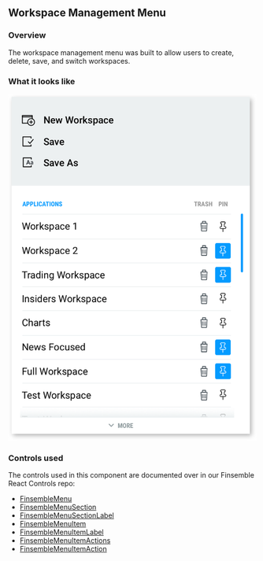 ## Workspace Management Menu

### Overview
The workspace management menu was built to allow users to create, delete, save, and switch workspaces.

### What it looks like
![](./Workspace_Menu.png)

### Controls used
The controls used in this component are documented over in our Finsemble React Controls repo:
* [FinsembleMenu](https://github.com/ChartIQ/finsemble-react-controls/tree/master/FinsembleMenu)
* [FinsembleMenuSection](https://github.com/ChartIQ/finsemble-react-controls/tree/master/FinsembleMenuSection)
* [FinsembleMenuSectionLabel](https://github.com/ChartIQ/finsemble-react-controls/tree/master/FinsembleMenuSectionLabel)
* [FinsembleMenuItem](https://github.com/ChartIQ/finsemble-react-controls/tree/master/FinsembleMenuItem)
* [FinsembleMenuItemLabel](https://github.com/ChartIQ/finsemble-react-controls/tree/master/FinsembleMenuItemLabel)
* [FinsembleMenuItemActions](https://github.com/ChartIQ/finsemble-react-controls/tree/master/FinsembleMenuItemActions)
* [FinsembleMenuItemAction](https://github.com/ChartIQ/finsemble-react-controls/tree/master/FinsembleMenuItemAction)

